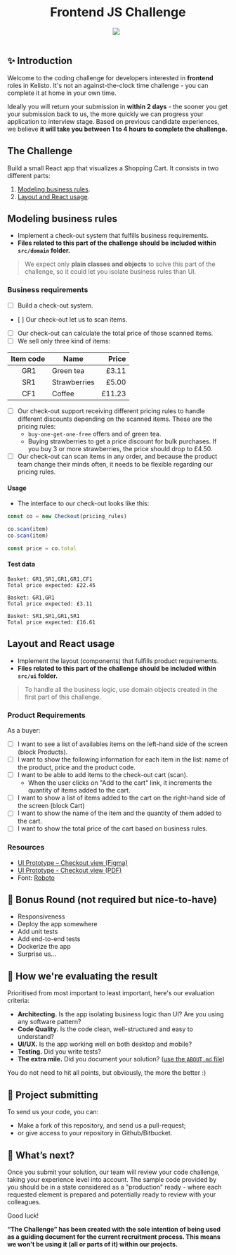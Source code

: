 <h1 align="center">Frontend JS Challenge</h1>
<div align="center">
  <div>
    <a style="margin-right: 8px;" href="https://github.com/kelkoo-services/kelisto-frontend-js-challenge/pulls"><img src="https://img.shields.io/badge/PRs-welcome-brightgreen.svg?style=flat-square" /></a>
  </div>
  </br>
</div>

## ✨  Introduction

Welcome to the coding challenge for developers interested in **frontend** roles in Kelisto. It's not an against-the-clock time challenge - you can complete it at home in your own time.

Ideally you will return your submission in __within 2 days__ - the sooner you get your submission back to us, the more quickly we can progress your application to interview stage. Based on previous candidate experiences, we believe **it will take you between 1 to 4 hours to complete the challenge.**

## The Challenge

Build a small React app that visualizes a Shopping Cart. It consists in two different parts:

  1. [Modeling business rules](#modeling-business-rules).
  2. [Layout and React usage](#layout-and-react-usage).

## Modeling business rules

- Implement a check-out system that fulfills business requirements.
- __Files related to this part of the challenge should be included within `src/domain` folder.__

> We expect only **plain classes and objects** to solve this part of the challenge, so it could let you isolate business rules than UI.

### Business requirements

- [ ] Build a check-out system.
- [ ] Our check-out let us to scan items.
- [ ] Our check-out can calculate the total price of those scanned items.
- [ ] We sell only three kind of items:

| Item code | Name | Price |
|:---:|---|---:|
| GR1 | Green tea | £3.11 |
| SR1 | Strawberries | £5.00 |
| CF1 | Coffee | £11.23 |

- [ ] Our check-out support receiving different pricing rules to handle different discounts depending on the scanned items. These are the pricing rules:
  - `buy-one-get-one-free` offers and of green tea.
  - Buying strawberries to get a price discount for bulk purchases. If you buy 3 or more strawberries, the price should drop to £4.50.
- [ ] Our check-out can scan items in any order, and because the product team change their minds often, it needs to be flexible regarding our pricing rules.

#### Usage

- The interface to our check-out looks like this:

```js
const co = new Checkout(pricing_rules)

co.scan(item)
co.scan(item)

const price = co.total
```

#### Test data

```
Basket: GR1,SR1,GR1,GR1,CF1
Total price expected: £22.45

Basket: GR1,GR1
Total price expected: £3.11

Basket: SR1,SR1,GR1,SR1
Total price expected: £16.61
```

## Layout and React usage

- Implement the layout (components) that fulfills product requirements.
- __Files related to this part of the challenge should be included within `src/ui` folder.__

> To handle all the business logic, use domain objects created in the first part of this challenge.

### Product Requirements

As a buyer:

- [ ] I want to see a list of availables items on the left-hand side of the screen (block Products).
- [ ] I want to show the following information for each item in the list: name of the product, price and the product code.
- [ ] I want to be able to add items to the check-out cart (scan).
    - When the user clicks on "Add to the cart" link, it increments the quantity of items added to the cart.
- [ ] I want to show a list of items added to the cart on the right-hand side of the screen (block Cart)
- [ ] I want to show the name of the item and the quantity of them added to the cart.
- [ ] I want to show the total price of the cart based on business rules.

### Resources

  - [UI Prototype – Checkout view (Figma)](https://www.figma.com/file/2DMt9AtGoYL0Ew70c7RmX4/frontend-js?node-id=0%3A1)
  - [UI Prototype - Checkout view (PDF)](https://github.com/kelkoo-services/kelisto-frontend-js-challenge/blob/master/docs/ui-frontend-shopcart.pdf)
  - Font: [Roboto](https://fonts.google.com/specimen/Roboto?sidebar.open=true&selection.family=Roboto:wght@400;700)

## 🎁 Bonus Round (not required but nice-to-have)

- Responsiveness
- Deploy the app somewhere
- Add unit tests
- Add end-to-end tests
- Dockerize the app
- Surprise us…

## 💯 How we're evaluating the result

Prioritised from most important to least important, here's our evaluation criteria:

- __Architecting.__ Is the app isolating business logic than UI? Are you using any software pattern?
- __Code Quality.__ Is the code clean, well-structured and easy to understand?
- __UI/UX.__ Is the app working well on both desktop and mobile?
- __Testing.__ Did you write tests?
- __The extra mile.__ Did you document your solution? ([use the `ABOUT.md` file](https://github.com/kelkoo-services/kelisto-frontend-js-challenge/blob/master/ABOUT.md))

You do not need to hit all points, but obviously, the more the better :)

## 🚀 Project submitting

To send us your code, you can:

- Make a fork of this repository, and send us a pull-request;
- or give access to your repository in Github/Bitbucket.

## 🤘 What’s next?

Once you submit your solution, our team will review your code challenge, taking your experience level into account. The sample code provided by you should be in a state considered as a "production" ready - where each requested element is prepared and potentially ready to review with your colleagues.

Good luck!

**“The Challenge” has been created with the sole intention of being used as a guiding document for the current recruitment process. This means we won't be using it (all or parts of it) within our projects.**
